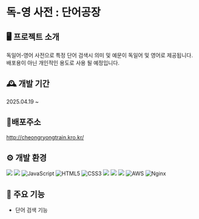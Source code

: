 # 독-영 사전 : 단어공장

## 🖥️ 프로젝트 소개
독일어-영어 사전으로 특정 단어 검색시 의미 및 예문이 독일어 및 영어로 제공됩니다. 배포용이 아닌 개인적인 용도로 사용 될 예정입니다. 


## 🕰️ 개발 기간
2025.04.19 ~ 


## 📍배포주소
http://cheongryongtrain.kro.kr/

## ⚙️ 개발 환경
<img src="https://img.shields.io/badge/React-61DAFB?style=for-the-badge&logo=react&logoColor=white"> <img src="https://img.shields.io/badge/TypeScript-3178C6?style=for-the-badge&logo=typescript&logoColor=white">
![JavaScript](https://img.shields.io/badge/javascript-%23323330.svg?style=for-the-badge&logo=javascript&logoColor=%23F7DF1E)
![HTML5](https://img.shields.io/badge/html5-%23E34F26.svg?style=for-the-badge&logo=html5&logoColor=white)
![CSS3](https://img.shields.io/badge/css3-%231572B6.svg?style=for-the-badge&logo=css3&logoColor=white)
<img src="https://img.shields.io/badge/GIT-05032?style=for-the-badge&logo=git&logoColor=white">
<img src="https://img.shields.io/badge/Github-181717?style=for-the-badge&logo=github&logoColor=white">
<img src="https://img.shields.io/badge/Node.js-339933?style=for-the-badge&logo=Node.js&logoColor=white">
![AWS](https://img.shields.io/badge/AWS-%23FF9900.svg?style=for-the-badge&logo=amazon-aws&logoColor=white)
![Nginx](https://img.shields.io/badge/nginx-%23009639.svg?style=for-the-badge&logo=nginx&logoColor=white)

   
## 📌 주요 기능
- 단어 검색 기능 
